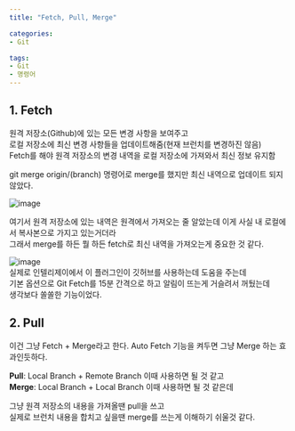 ```yaml
---
title: "Fetch, Pull, Merge"

categories:
- Git

tags:
- Git
- 명령어
---
```


## 1. Fetch

원격 저장소(Github)에 있는 모든 변경 사항을 보여주고   
로컬 저장소에 최신 변경 사항들을 업데이트해줌(현재 브런치를 변경하진 않음)   
Fetch를 해야 원격 저장소의 변경 내역을 로컬 저장소에 가져와서 최신 정보 유지함   
   
   
   
   
git merge origin/(branch) 명령어로 merge를 했지만 최신 내역으로 업데이트 되지 않았다.
   
![image](https://github.com/kit-teamcook-2023/teamcook-front/assets/63646062/cea3fce1-bc5a-47ac-9a83-d77da69b99a4)   

여기서 원격 저장소에 있는 내역은 원격에서 가져오는 줄 알았는데 이게 사실 내 로컬에서 복사본으로 가지고 있는거더라   
그래서 merge를 하든 뭘 하든 fetch로 최신 내역을 가져오는게 중요한 것 같다.
   
   
   

![image](https://github.com/kit-teamcook-2023/teamcook-front/assets/63646062/a4400829-cf08-4f28-916c-7f8c2114a3d8)   
실제로 인텔리제이에서 이 플러그인이 깃허브를 사용하는데 도움을 주는데  
기본 옵션으로 Git Fetch를 15분 간격으로 하고 알림이 뜨는게 거슬려서 꺼뒀는데   
생각보다 쏠쏠한 기능이었다.


## 2. Pull

이건 그냥 Fetch + Merge라고 한다. Auto Fetch 기능을 켜두면 그냥 Merge 하는 효과인듯하다.   

**Pull**: Local Branch + Remote Branch 이때 사용하면 될 것 같고   
**Merge**: Local Branch + Local Branch 이때 사용하면 될 것 같은데

그냥 원격 저장소의 내용을 가져올땐 pull을 쓰고   
실제로 브런치 내용을 합치고 싶을땐 merge를 쓰는게 이해하기 쉬울것 같다. 








